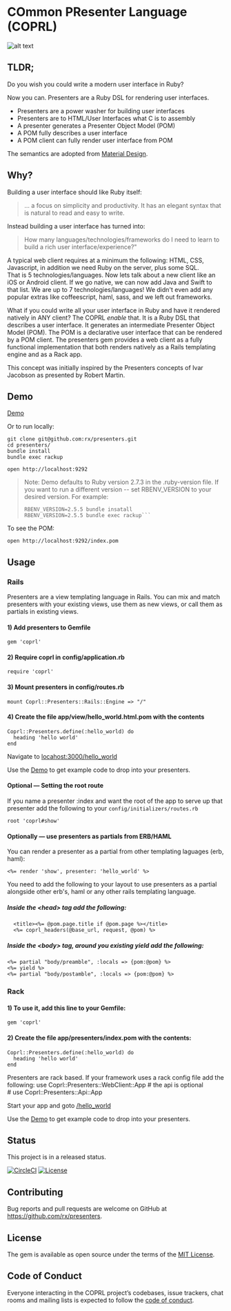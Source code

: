 # COmmon PResenter Language (COPRL)

![alt text](https://media.giphy.com/media/13LEyaRbQbiWdi/giphy.gif "Power Washer for Building User Interfaces")

## TLDR;
Do you wish you could write a modern user interface in Ruby?

Now you can. Presenters are a Ruby DSL for rendering user interfaces. 

* Presenters are a power washer for building user interfaces
* Presenters are to HTML/User Interfaces what C is to assembly
* A presenter generates a Presenter Object Model (POM) 
* A POM fully describes a user interface
* A POM client can fully render user interface from POM

The semantics are adopted from [Material Design](https://material.io/).

## Why?

Building a user interface should like Ruby itself: 
> ... a focus on simplicity and productivity. It has an elegant syntax that is natural to read and easy to write.

Instead building a user interface has turned into:
> How many languages/technologies/frameworks do I need to learn to build a rich user interface/experience?"

A typical web client requires at a minimum the following: HTML, CSS, Javascript, in addition we need Ruby on the server, plus some SQL.  
That is 5 technologies/languages.
Now lets talk about a new client like an iOS or Android client. If we go native, we can now add Java and Swift to that list. We are up to 7 technologies/languages!
We didn't even add any popular extras like coffeescript, haml, sass, and we left out frameworks.

What if you could write all your user interface in Ruby and have it rendered natively in ANY client? The COPRL _enable_ that. It is a Ruby DSL that describes a user interface.
It generates an intermediate Presenter Object Model (POM). 
The POM is a declarative user interface that can be rendered by a POM client. 
The presenters gem provides a web client as a fully functional implementation that both renders natively as a Rails templating engine and as a Rack app.

This concept was initially inspired by the Presenters concepts of Ivar Jacobson as presented by Robert Martin.

## Demo

[Demo]

Or to run locally:

    git clone git@github.com:rx/presenters.git
    cd presenters/
    bundle install
    bundle exec rackup

    open http://localhost:9292
   
> Note: Demo defaults to Ruby version 2.7.3 in the .ruby-version file. If you want to run a different version 
> -- set RBENV_VERSION to your desired version. 
> For example: 
> ```
> RBENV_VERSION=2.5.5 bundle insatall
> RBENV_VERSION=2.5.5 bundle exec rackup```
    
To see the POM:

    open http://localhost:9292/index.pom
      
## Usage

### Rails
Presenters are a view templating language in Rails. 
You can mix and match presenters with your existing views, 
use them as new views, or call them as partials in existing views.

#### 1) Add presenters to Gemfile    
    gem 'coprl'

#### 2) Require coprl in config/application.rb
    require 'coprl'

#### 3) Mount presenters in config/routes.rb

    mount Coprl::Presenters::Rails::Engine => "/"

#### 4) Create the file app/view/hello_world.html.pom with the contents

    Coprl::Presenters.define(:hello_world) do
      heading 'hello world'
    end   

Navigate to [locahost:3000/hello_world](http://127.0.0.1:3000/hello_world)

Use the [Demo] to get example code to drop into your presenters.

#### Optional — Setting the root route
If you name a presenter :index and want the root of the app to serve up that presenter add the following to your `config/initializers/routes.rb`

    root 'coprl#show'

#### Optionally — use presenters as partials from ERB/HAML
You can render a presenter as a partial from other templating laguages (erb, haml):

    <%= render 'show', presenter: 'hello_world' %> 

You need to add the following to your layout to use presenters as a partial alongside other erb's, haml or any other rails templating language.

##### Inside the &lt;head&gt; tag add the following:

      <title><%= @pom.page.title if @pom.page %></title>
      <%= coprl_headers(@base_url, request, @pom) %> 

##### Inside the &lt;body&gt; tag, around you existing yield add the following:

    <%= partial "body/preamble", :locals => {pom:@pom} %>
    <%= yield %>
    <%= partial "body/postamble", :locals => {pom:@pom} %>

### Rack
#### 1) To use it, add this line to your Gemfile:

    gem 'coprl'

#### 2) Create the file app/presenters/index.pom with the contents:

    Coprl::Presenters.define(:hello_world) do
      heading 'hello world'
    end   

Presenters are rack based. If your framework uses a rack config file add the following:
    use Coprl::Presenters::WebClient::App
    # the api is optional        
    # use Coprl::Presenters::Api::App

Start your app and goto [/hello_world](http://127.0.0.1:3000/hello_world)

Use the [Demo] to get example code to drop into your presenters.

## Status
This project is in a released status. 

[![CircleCI](https://circleci.com/gh/rx/presenters.svg?style=svg)](https://circleci.com/gh/rx/presenters)
[![License](https://img.shields.io/badge/license-MIT-blue.svg?style=plastic)](https://raw.githubusercontent.com/rx/presenters/master/LICENSE)

## Contributing

Bug reports and pull requests are welcome on GitHub at https://github.com/rx/presenters.

## License

The gem is available as open source under the terms of the [MIT License](http://opensource.org/licenses/MIT).

## Code of Conduct

Everyone interacting in the COPRL project’s codebases, issue trackers, chat rooms and mailing lists is expected to follow the [code of conduct](https://github.com/coprl/coprl/blob/master/CODE-OF-CONDUCT.md).

[Demo]:https://coprl-ruby.herokuapp.com/

